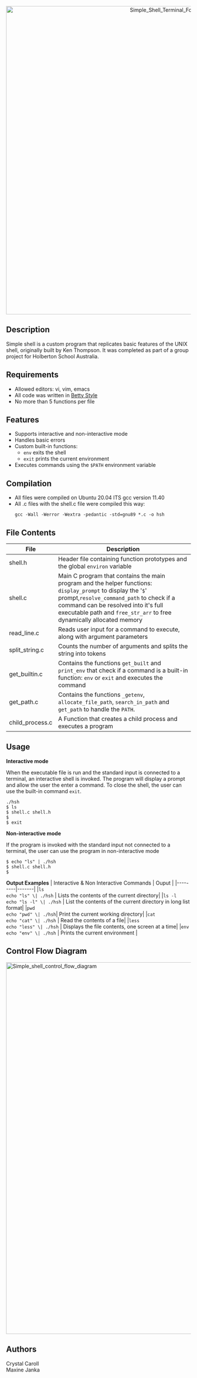 <div align="center">
	<img width="841" alt="Simple_Shell_Terminal_Font" src="https://github.com/user-attachments/assets/da4d0a90-def6-406d-be53-213d8b6e8db0" />
</div>

## Description
Simple shell is a custom program that replicates basic features of the UNIX shell, originally built by Ken Thompson. 
It was completed as part of a group project for Holberton School Australia.

## Requirements
- Allowed editors: vi, vim, emacs
- All code was written in <a href="https://github.com/alx-tools/Betty/wiki">Betty Style</a>
- No more than 5 functions per file

## Features
- Supports interactive and non-interactive mode
- Handles basic errors
- Custom built-in functions:
	- `env` exits the shell
	- `exit` prints the current environment
- Executes commands using the `$PATH` environment variable

## Compilation
- All files were compiled on Ubuntu 20.04 ITS gcc version 11.40
- All .c files with the shell.c file were compiled this way:
  <br />
  ```
  gcc -Wall -Werror -Wextra -pedantic -std=gnu89 *.c -o hsh
  ```

## File Contents
| File | Description |
|------|-------------|
|shell.h| Header file containing function prototypes and the global `environ` variable|
|shell.c| Main C program that contains the main program and the helper functions: `display_prompt` to display the '`$`' prompt,`resolve_command_path` to check if a command can be resolved into it's full executable path and `free_str_arr` to free dynamically allocated memory| 
|read_line.c| Reads user input for a command to execute, along with argument parameters|
|split_string.c| Counts the number of arguments and splits the string into tokens|
|get_builtin.c| Contains the functions `get_built` and `print_env` that check if a command is a built-in function: `env` or `exit` and executes the command|
|get_path.c| Contains the functions `_getenv`, `allocate_file_path`, `search_in_path` and `get_path` to handle the `PATH`.
|child_process.c| A Function that creates a child process and executes a program|

## Usage

<b> Interactive mode</b>

When the executable file is run and the standard input is connected to a terminal, an interactive shell is invoked.
The program will display a prompt and allow the user the enter a command. To close the shell, the user can use the built-in command `exit`.
```
./hsh
$ ls
$ shell.c shell.h
$
$ exit
```
<b>Non-interactive mode</b>

If the program is invoked with the standard input not connected to a terminal, the user can use the program in non-interactive mode
```
$ echo "ls" | ./hsh
$ shell.c shell.h
$
```
<b>Output Examples</b>
| Interactive & Non Interactive Commands | Ouput |
|---------|-------|
|`ls` <br /> `echo "ls" \| ./hsh` | Lists the contents of the current directory|
|`ls -l` <br /> `echo "ls -l" \| ./hsh`  | List the contents of the current directory in long list format|
|`pwd` <br /> `echo "pwd" \| ./hsh`| Print the current working directory|
|`cat` <br /> `echo "cat" \| ./hsh` | Read the contents of a file|
|`less` <br /> `echo "less" \| ./hsh` | Displays the file contents, one screen at a time|
|`env` <br /> `echo "env" \| ./hsh` | Prints the current environment |

## Control Flow Diagram
<img width="1014" alt="Simple_shell_control_flow_diagram" src="https://github.com/user-attachments/assets/9124f92f-9399-444c-9bea-1b02c53b7dfe" />


## Authors
Crystal Caroll
<br />
Maxine Janka
